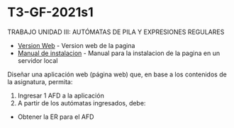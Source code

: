 # T3-GF-2021s1
TRABAJO UNIDAD III: AUTÓMATAS DE PILA Y EXPRESIONES REGULARES 
* [Version Web](https://t3-gf-2021s1.netlify.app/) - Version web de la pagina
* [Manual de instalacion](https://www.docdroid.net/PWKd35Q/pauta-g6-pdf) - Manual para la instalacion de la pagina en un servidor local

Diseñar una aplicación web (página web) que, en base a los contenidos de la asignatura, permita:
1. Ingresar 1 AFD a la aplicación
2. A partir de los autómatas ingresados, debe:
  * Obtener la ER para el AFD
